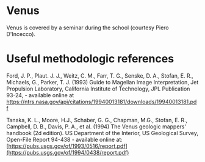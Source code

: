 # Venus

Venus is covered by a seminar during the school (courtesy Piero D'Incecco). 

# Useful methodologic references

Ford, J. P., Plaut. J. J., Weitz, C. M., Farr, T. G., Senske, D. A., Stofan, E. R., Michaels, G., Parker, T. J.  (1993) Guide to Magellan Image Interpretation,  Jet Propulsion Laboratory, California Institute of Technology, JPL Publication 93-24, - available online at https://ntrs.nasa.gov/api/citations/19940013181/downloads/19940013181.pdf

Tanaka, K. L., Moore, H.J., Schaber, G. G., Chapman, M.G., Stofan, E. R., Campbell, D. B., Davis, P. A., et al. (1994) The Venus geologic mappers' handbook (2d edition). US Department of the Interior, US Geological Survey, Open-File Report 94-438 - available online at: [https://pubs.usgs.gov/of/1993/0516/report.pdf](https://pubs.usgs.gov/of/1994/0438/report.pdf)


